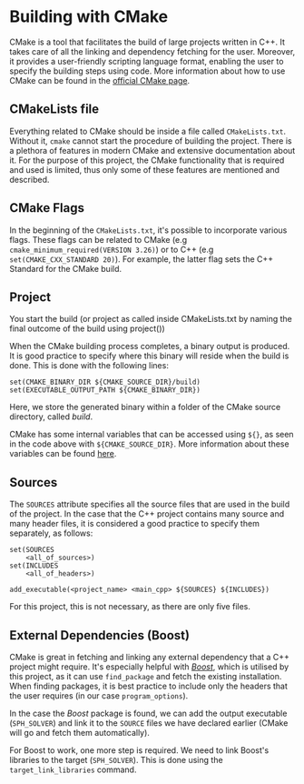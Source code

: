 # Building with CMake

CMake is a tool that facilitates the build of large projects written in C++. It takes care of all the linking and dependency fetching for the user. Moreover, it provides a user-friendly scripting language format, enabling the user to specify the building steps using code. More information about how to use CMake can be found in the [official CMake page](https://cmake.org/cmake/help/latest/guide/tutorial/index.html).

## CMakeLists file

Everything related to CMake should be inside a file called `CMakeLists.txt`. Without it, `cmake` cannot start the procedure of building the project. There is a plethora of features in modern CMake and extensive documentation about it. For the purpose of this project, the CMake functionality that is required and used is limited, thus only some of these features are mentioned and described.

## CMake Flags

In the beginning of the `CMakeLists.txt`, it's possible to incorporate various flags. These flags can be related to CMake (e.g `cmake_minimum_required(VERSION 3.26)`) or to C++ (e.g `set(CMAKE_CXX_STANDARD 20)`). For example, the latter flag sets the C++ Standard for the CMake build.

## Project

You start the build (or project as called inside CMakeLists.txt by naming the final outcome of the build using project(<name>))

When the CMake building process completes, a binary output is produced. It is good practice to specify where this binary will reside when the build is done. This is done with the following lines:

```
set(CMAKE_BINARY_DIR ${CMAKE_SOURCE_DIR}/build)
set(EXECUTABLE_OUTPUT_PATH ${CMAKE_BINARY_DIR})
```

Here, we store the generated binary within a folder of the CMake source directory, called _build_.

CMake has some internal variables that can be accessed using `${}`, as seen in the code above with `${CMAKE_SOURCE_DIR}`. More information about these variables can be found [here](https://cmake.org/cmake/help/latest/manual/cmake-variables.7.html).

## Sources

The `SOURCES` attribute specifies all the source files that are used in the build of the project. In the case that the C++ project contains many source and many header files, it is considered a good practice to specify them separately, as follows:

```
set(SOURCES
    <all_of_sources>)
set(INCLUDES
    <all_of_headers>)

add_executable(<project_name> <main_cpp> ${SOURCES} ${INCLUDES})
```

For this project, this is not necessary, as there are only five files.

## External Dependencies (Boost)

CMake is great in fetching and linking any external dependency that a C++ project might require. It's especially helpful with _[Boost](https://www.boost.org/)_, which is utilised by this project, as it can use `find_package` and fetch the existing installation. When finding packages, it is best practice to include only the headers that the user requires (in our case `program_options`).

In the case the _Boost_ package is found, we can add the output executable (`SPH_SOLVER`) and link it to the `SOURCE` files we have declared earlier (CMake will go and fetch them automatically).

For Boost to work, one more step is required. We need to link Boost's libraries to the target (`SPH_SOLVER`). This is done using the `target_link_libraries` command.
